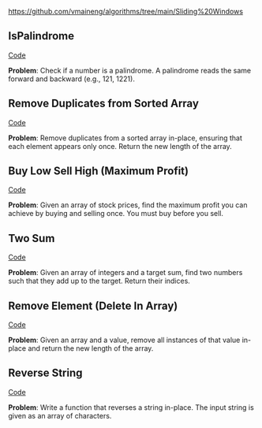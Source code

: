 
https://github.com/vmaineng/algorithms/tree/main/Sliding%20Windows

## IsPalindrome

  [Code](isPalindrom/pal.js)

  **Problem**: Check if a number is a palindrome. A palindrome reads the same forward and backward (e.g., 121, 1221).

## Remove Duplicates from Sorted Array

  [Code](removeDupsFromSorted/removeDups.js)

  **Problem**: Remove duplicates from a sorted array in-place, ensuring that each element appears only once. Return the new length of the array.

## Buy Low Sell High (Maximum Profit)

  [Code](byLowSellHigh/buyLowSellHigh.js)

  **Problem**: Given an array of stock prices, find the maximum profit you can achieve by buying and selling once. You must buy before you sell.

## Two Sum

  [Code](twoSum/twosum.js)

  **Problem**: Given an array of integers and a target sum, find two numbers such that they add up to the target. Return their indices.

## Remove Element (Delete In Array)

  [Code](deleteInArray/dia.js)

  **Problem**: Given an array and a value, remove all instances of that value in-place and return the new length of the array.

## Reverse String

  [Code](reverseString1/reverse.js)

  **Problem**: Write a function that reverses a string in-place. The input string is given as an array of characters.

